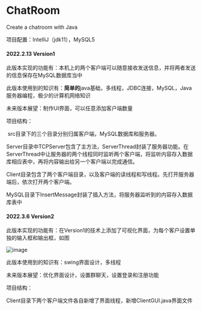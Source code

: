 # ChatRoom

Create a chatroom with Java

项目配置：IntelliJ（jdk11），MySQL5

#### 2022.2.13 Version1

此版本实现的功能有：本机上的两个客户端可以随意接收发送信息，并将两者发送的信息保存在MySQL数据库当中

此版本使用到的知识有：**简单的**java基础，多线程，JDBC连接，MySQL，Java服务器编程，极少的计算机网络知识

未来版本展望：制作UI界面，可以任意添加客户端数量

项目结构：

​		src目录下的三个目录分别归属客户端，MySQL数据库和服务器。

​		Server目录中TCPServer包含了主方法，ServerThread封装了服务器功能。在ServerThread中让服务器的两个线程同时监听两个客户端，将监听内容存入数据库相应表中，再将内容输出给另一个客户端以完成通信。

​		Client目录包含了两个客户端目录，以及客户端的读线程和写线程。先打开服务器端后，依次打开两个客户端。

​		MySQL目录下InsertMessage封装了插入方法，将服务器监听到的内容存入数据库表中

#### **2022.3.6 Version2**

此版本实现的功能有：在Version1的技术上添加了可视化界面，为每个客户设置单独的输入框和输出框，如图

![image](https://user-images.githubusercontent.com/78852879/156927840-f50819ad-b490-4019-9be4-72c16addda16.png)

此版本使用到的知识有：swing界面设计，多线程

未来版本展望：优化界面设计，设置群聊天，设置登录和注册功能

项目结构：

Client目录下两个客户端文件各自新增了界面线程，新增ClientGUI.java界面文件
